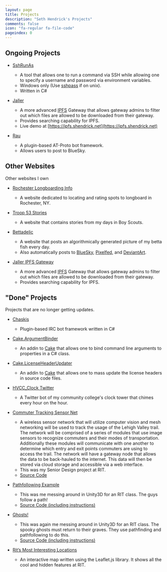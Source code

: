 ```yaml
---
layout: page
title: Projects
description: "Seth Hendrick's Projects"
comments: false
icon: "fa-regular fa-file-code"
pageindex: 0
---
```


## Ongoing Projects

* [SshRunAs](https://github.com/xforever1313/SshRunAs)
  * A tool that allows one to run a command via SSH while allowing one to specify a username and password via environment variables.
  * Windows only (Use [sshpass](https://linux.die.net/man/1/sshpass) if on unix).
  * Written in C#

* [Jaller](https://github.com/xforever1313/Jaller)
  * A more advanced [IPFS](https://ipfs.tech/) Gateway that allows gateway admins to filter out which files are allowed to be downloaded from their gateway.
  * Provides searching capability for IPFS.
  * Live demo at [https://ipfs.shendrick.net](https://ipfs.shendrick.net)

* [Rau](https://github.com/xforever1313/Rau)
  * A plugin-based AT-Proto bot framework.
  * Allows users to post to BlueSky.

## Other Websites

Other websites I own

* [Rochester Longboarding Info](https://www.roclongboarding.info/)
  * A website dedicated to locating and rating spots to longboard in Rochester, NY.

* [Troop 53 Stories](https://troop53stories.shendrick.net/)
  * A website that contains stories from my days in Boy Scouts.

* [Bettadelic](https://bettadelic.art)
  * A website that posts an algorithmically generated picture of my betta fish every day.
  * Also automatically posts to [BlueSky](https://bsky.app/profile/bettadelic.art), [Pixelfed](https://photos.thegayborhood.club/bettadelic), and [DeviantArt](https://deviantart.com/bettadelic).

* [Jaller IPFS Gateway](https://ipfs.shendrick.net)
  * A more advanced [IPFS](https://ipfs.tech/) Gateway that allows gateway admins to filter out which files are allowed to be downloaded from their gateway.
  * Provides searching capability for IPFS.

## "Done" Projects

Projects that are no longer getting updates.

* [Chaskis](https://github.com/xforever1313/Chaskis)
  * Plugin-based IRC bot framework written in C#

* [Cake.ArgumentBinder](https://github.com/cake-contrib/Cake.ArgumentBinder)
  * An addin to [Cake](https://cakebuild.net/) that allows one to bind command line arguments to properties in a C# class.

* [Cake.LicenseHeaderUpdater](https://github.com/cake-contrib/Cake.LicenseHeaderUpdater)
  * An addin to [Cake](https://cakebuild.net/) that allows one to mass update the license headers in source code files.

* [HVCC_Clock Twitter](https://twitter.com/HVCC_Clock)
  * A Twitter bot of my community college's clock tower that chimes every hour on the hour.

* [Commuter Tracking Sensor Net](http://ctsn.shendrick.net/)
  * A wireless sensor network that will utilize computer vision and mesh networking will be used to track the usage of the Lehigh Valley trail. The network will be comprised of a series of modules that use image sensors to recognize commuters and their modes of transportation. Additionally these modules will communicate with one another to determine which entry and exit points commuters are using to access the trail. The network will have a gateway node that allows the data to be back-hauled to the internet. This data will then be stored via cloud storage and accessible via a web interface.
  * This was my Senior Design project at RIT.
  * [Source Code](https://github.com/xforever1313/commutertrackingsensornet)

* [Pathfollowing Example](http://files.shendrick.net/rit/imd/pathfollowing/)
  * This was me messing around in Unity3D for an RIT class.  The guys follow a path!
  * [Source Code (including instructions)](https://bitbucket.org/xforever1313/pathfollowing)

* [Ghosts!](http://files.shendrick.net/rit/imd/ghosts/)
  * This was again me messing around in Unity3D for an RIT class.  The spooky ghosts must return to their graves.  They use pathfinding and pathfollowing to do this.
  * [Source Code (including instructions)](https://bitbucket.org/xforever1313/graveyard)

* [Rit’s Most Interesting Locations](http://ritmap.github.io/)
  * An interactive map written using the Leaflet.js library.  It shows all the cool and hidden features at RIT.
